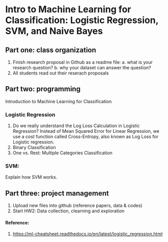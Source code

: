 # Intro to Machine Learning for Classification: Logistic Regression, SVM, and Naive Bayes

## Part one: class organization
1. Finish research proposal in Github as a readme file: a. what is your research question? b. why your dataset can answer the question?
2. All students read out their reserach proposals

## Part two: programming
Introduction to Machine Learning for Classification

### Logistic Regression
1. Do we really understand the Log Loss Calculation in Logistic Regression? Instead of Mean Squared Error for Linear Regression, we use a cost function called Cross-Entropy, also known as Log Loss for Logistic regression.
2. Binary Classification
3. One vs. Rest: Multiple Categories Classification

### SVM: 
Explain how SVM works.

## Part three: project management

1. Upload new files into github (reference papers, data & codes)
2. Start HW2: Data collection, clearning and exploration

#### Reference: 
1. https://ml-cheatsheet.readthedocs.io/en/latest/logistic_regression.html
